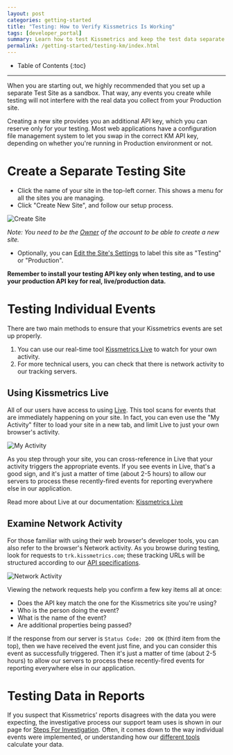 ```yaml
---
layout: post
categories: getting-started
title: "Testing: How to Verify Kissmetrics Is Working"
tags: [developer_portal]
summary: Learn how to test Kissmetrics and keep the test data separate from your "real" data.
permalink: /getting-started/testing-km/index.html
---
```

* Table of Contents
{:toc}
* * *

When you are starting out, we highly recommended that you set up a separate Test Site as a sandbox. That way, any events you create while testing will not interfere with the real data you collect from your Production site.

Creating a new site provides you an additional API key, which you can reserve only for your testing. Most web applications have a configuration file management system to let you swap in the correct KM API key, depending on whether you're running in Production environment or not.


# Create a Separate Testing Site

* Click the name of your site in the top-left corner. This shows a menu for all the sites you are managing.
* Click "Create New Site", and follow our setup process.

![Create Site][create-ss]

*Note: You need to be the [Owner][permissions] of the account to be able to create a new site.*

* Optionally, you can [Edit the Site's Settings][edit-site] to label this site as "Testing" or "Production".

**Remember to install your testing API key only when testing, and to use your production API key for real, live/production data.**


# Testing Individual Events

There are two main methods to ensure that your Kissmetrics events are set up properly.

1. You can use our real-time tool [Kissmetrics Live][live] to watch for your own activity.
2. For more technical users, you can check that there is network activity to our tracking servers.


## Using Kissmetrics Live

All of our users have access to using [Live][live]. This tool scans for events that are immediately happening on your site. In fact, you can even use the "My Activity" filter to load your site in a new tab, and limit Live to just your own browser's activity.

![My Activity][myactivity-ss]

As you step through your site, you can cross-reference in Live that your activity triggers the appropriate events. If you see events in Live, that's a good sign, and it's just a matter of time (about 2-5 hours) to allow our servers to process these recently-fired events for reporting everywhere else in our application.

Read more about Live at our documentation: [Kissmetrics Live][live-doc]


## Examine Network Activity

For those familiar with using their web browser's developer tools, you can also refer to the browser's Network activity. As you browse during testing, look for requests to `trk.kissmetrics.com`; these tracking URLs will be structured according to our [API specifications][specs].

![Network Activity][network-ss]

Viewing the network requests help you confirm a few key items all at once:

* Does the API key match the one for the Kissmetrics site you're using?
* Who is the person doing the event?
* What is the name of the event?
* Are additional properties being passed?

If the response from our server is `Status Code: 200 OK` (third item from the top), then we have received the event just fine, and you can consider this event as successfully triggered. Then it's just a matter of time (about 2-5 hours) to allow our servers to process these recently-fired events for reporting everywhere else in our application.


# Testing Data in Reports

If you suspect that Kissmetrics’ reports disagrees with the data you were expecting, the investigative process our support team uses is shown in our page for [Steps For Investigation][investigation]. Often, it comes down to the way individual events were implemented, or understanding how our [different tools][tools] calculate your data.

[create-ss]: https://s3.amazonaws.com/kissmetrics-support-files/assets/how-tos/create-site/create-site.png
[network-ss]: https://s3.amazonaws.com/kissmetrics-support-files/assets/getting-started/testing-km/network.png
[myactivity-ss]: https://s3.amazonaws.com/kissmetrics-support-files/assets/getting-started/testing-km/my-activity.png

[permissions]: /how-tos/team-permissions

[edit-site]: https://app.kissmetrics.com/product.edit

[live]: https://app.kissmetrics.com/live
[live-doc]: /tools/live
[specs]: /apis/specifications
[investigation]: /troubleshooting/data-discrepancies#steps-for-investigation
[tools]: /tools
